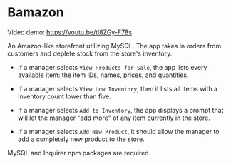 # Bamazon

Video demo: https://youtu.be/tl8ZGy-F78s

An Amazon-like storefront utilizing MySQL. The app takes in orders from customers and deplete stock from the store's inventory. 

 * If a manager selects `View Products for Sale`, the app lists every available item: the item IDs, names, prices, and quantities.

  * If a manager selects `View Low Inventory`, then it lists all items with a inventory count lower than five.

  * If a manager selects `Add to Inventory`, the app displays a prompt that will let the manager "add more" of any item currently in the store.

  * If a manager selects `Add New Product`, it should allow the manager to add a completely new product to the store.
  
MySQL and Inquirer npm packages are required.

